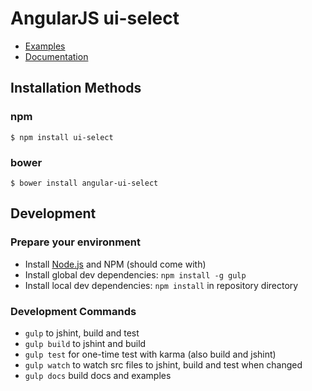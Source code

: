 # AngularJS ui-select 

- [Examples](https://jinven.github.io/ui-select/docs/)
- [Documentation](https://github.com/angular-ui/ui-select/wiki)

## Installation Methods

### npm
```
$ npm install ui-select
```
### bower
```
$ bower install angular-ui-select
```

## Development

### Prepare your environment
* Install [Node.js](http://nodejs.org/) and NPM (should come with)
* Install global dev dependencies: `npm install -g gulp`
* Install local dev dependencies: `npm install` in repository directory

### Development Commands

* `gulp` to jshint, build and test
* `gulp build` to jshint and build
* `gulp test` for one-time test with karma (also build and jshint)
* `gulp watch` to watch src files to jshint, build and test when changed
* `gulp docs` build docs and examples

